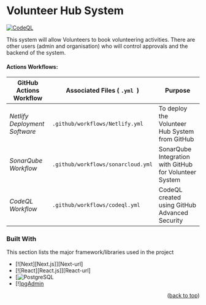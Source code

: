 # Volunteer Hub System
[![CodeQL](https://github.com/github/issue-metrics/actions/workflows/github-code-scanning/codeql/badge.svg)](https://github.com/Give-Up-Squad/VolunterHub/security/code-scanning)

This system will allow Volunteers to book volunteering activities. There are other users (admin and organisation) who will control approvals and the backend of the system. 

#### Actions Workflows: 

GitHub Actions Workflow | Associated Files ( `.yml `) | Purpose
 --- | --- | --- 
*Netlify Deployment Software* | `.github/workflows/Netlify.yml ` | To deploy the Volunteer Hub System from GitHub
*SonarQube Workflow* | `.github/workflows/sonarcloud.yml` | SonarQube Integration with GitHub for Volunteer System 
*CodeQL Workflow* | `.github/workflows/codeql.yml` | CodeQL created using GitHub Advanced Security 

### Built With

This section lists the major framework/libraries used in the project 

* [![Next][Next.js]][Next-url]
* [![React][React.js]][React-url]
* [![PostgreSQL](https://www.postgresql.org/)
* [!][pgAdmin](https://www.pgadmin.org/)

<p align="right">(<a href="#readme-top">back to top</a>)</p>
 
